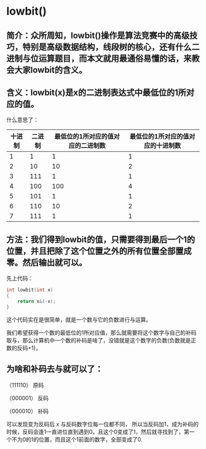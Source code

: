 # lowbit()
## 简介：众所周知，lowbit()操作是算法竞赛中的高级技巧，特别是高级数据结构，线段树的核心，还有什么二进制与位运算题目，而本文就用最通俗易懂的话，来教会大家lowbit的含义。

## 含义：lowbit(x)是x的二进制表达式中最低位的1所对应的值。

什么意思了：

|十进制 |二进制 |最低位的1所对应的值对应的二进制数 |最低位的1所对应的值对应的十进制数
|------------|-------------|---------------------|-----------------------
|1|1|1|1|
|2|10|10|2|
|3|111|1|1|
|4|100|100|4|
|5|101|1|1|
|6|110|10|2|
|7|111|1|1|

## 方法：我们得到lowbit的值，只需要得到最后一个1的位置，并且把除了这个位置之外的所有位置全部置成零。然后输出就可以。

先上代码：
```c
int lowbit(int x)
{
    return x&(-x);
}
```
这个代码实在是很简单，就是一个数与它的负数进行与运算。

我们希望获得一个数的最低位的1所对应值，那么就需要将这个数字与自己的补码取与，那么计算机中一个数的补码是啥了，没错就是这个数字的负数(负数就是正数的反码+1)，

## 为啥和补码去与就可以了：

（111110） 原码

（000001） 反码

（000010） 补码

可以发现变为反码后 x 与反码数字位每一位都不同， 所以当反码加1，成为补码的时候，反码会逢1一直进位直到遇到0，且这个0变成了1，然后就寻找到了，第一个不为0的1的位置，而且这个1前面的数字，全部变成了0.